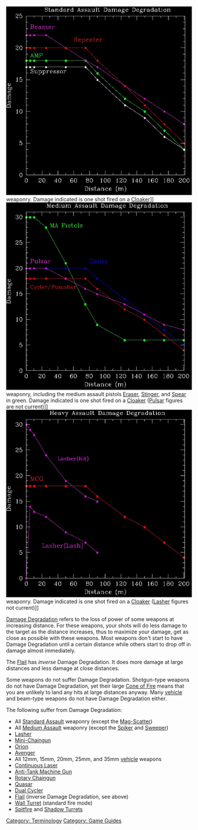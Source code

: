 ![](images/SA_DD.jpg "fig:SA_DD.jpg") weaponry. Damage indicated is one shot
fired on a [Cloaker](Cloaker.md "wikilink")\]\]
![](images/MA_DD.jpg "fig:MA_DD.jpg") weaponry, including the medium assault
pistols [Eraser](Eraser.md "wikilink"), [Stinger](Stinger.md "wikilink"), and
[Spear](Spear.md "wikilink") in green. Damage indicated is one shot fired
on a [Cloaker](Cloaker.md "wikilink") ([Pulsar](Pulsar.md "wikilink") figures
are not current)\]\] ![](images/HA_DD.jpg "fig:HA_DD.jpg") weaponry. Damage
indicated is one shot fired on a [Cloaker](Cloaker.md "wikilink")
([Lasher](Lasher.md "wikilink") figures not current)\]\]

[Damage Degradation](Damage_Degradation.md "wikilink") refers to the loss
of power of some weapons at increasing distance. For these weapons, your
shots will do less damage to the target as the distance increases, thus
to maximize your damage, get as close as possible with these weapons.
Most weapons don't start to have Damage Degradation until a certain
distance while others start to drop off in damage almost immediately.

The [Flail](Flail.md "wikilink") has _inverse_ Damage Degradation. It does
more damage at large distances and less damage at close distances.

Some weapons do not suffer Damage Degradation. Shotgun-type weapons do
not have Damage Degradation, yet their large [Cone of
Fire](Cone_of_Fire.md "wikilink") means that you are unlikely to land any
hits at large distances anyway. Many [vehicle](vehicle.md "wikilink") and
beam-type weapons do not have Damage Degradation either.

The following suffer from Damage Degradation:

- All [Standard Assault](Standard_Assault.md "wikilink") weaponry (except
  the [Mag-Scatter](Mag.$1.md "wikilink"))
- All [Medium Assault](Medium_Assault.md "wikilink") weaponry (except the
  [Spiker](Spiker.md "wikilink") and [Sweeper](Sweeper.md "wikilink"))
- [Lasher](Lasher.md "wikilink")
- [Mini-Chaingun](Mini.$1.md "wikilink")
- [Orion](Orion.md "wikilink")
- [Avenger](Avenger.md "wikilink")
- All 12mm, 15mm, 20mm, 25mm, and 35mm [vehicle](vehicle.md "wikilink")
  weapons
- [Continuous Laser](Continuous_Laser.md "wikilink")
- [Anti-Tank Machine Gun](Anti.$1.md "wikilink")
- [Rotary Chaingun](Rotary_Chaingun.md "wikilink")
- [Quasar](Quasar.md "wikilink")
- [Dual Cycler](Dual_Cycler.md "wikilink")
- [Flail](Flail.md "wikilink") (inverse Damage Degradation, see above)
- [Wall Turret](Wall_Turret.md "wikilink") (standard fire mode)
- [Spitfire](ACE.md#Spitfire "wikilink") and [Shadow
  Turrets](Shadow_Turret.md "wikilink")

[Category: Terminology](Category:_Terminology.md "wikilink") [Category:
Game Guides](Category:_Game_Guides.md "wikilink")
